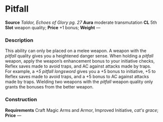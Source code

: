 ﻿---
name: "Pitfall"
type: "weapon_quality"
price: "+1 bonus"
description: |
  "This ability can only be placed on a melee weapon. A weapon with the _pitfall_ quality gives you a heightened danger sense. When holding a _pitfall_ weapon, apply the weapon’s enhancement bonus to your initiative checks, Reflex saves made to avoid traps, and AC against attacks made by traps. For example, a _+5 pitfall longsword_ gives you a +5 bonus to initiative, +5 to Reflex saves made to avoid traps, and a +5 bonus to AC against attacks made by traps. Wielding two weapons with the _pitfall_ weapon quality only grants the bonuses from the better weapon."
---

#  Pitfall

**Source** _Taldor, Echoes of Glory pg. 27_
**Aura** moderate transmutation **CL** 5th
**Slot** weapon quality; **Price** +1 bonus; **Weight** —

### Description

This ability can only be placed on a melee weapon. A weapon with the _pitfall_ quality gives you a heightened danger sense. When holding a _pitfall_ weapon, apply the weapon’s enhancement bonus to your initiative checks, Reflex saves made to avoid traps, and AC against attacks made by traps. For example, a _+5 pitfall longsword_ gives you a +5 bonus to initiative, +5 to Reflex saves made to avoid traps, and a +5 bonus to AC against attacks made by traps. Wielding two weapons with the _pitfall_ weapon quality only grants the bonuses from the better weapon.

### Construction

**Requirements** Craft Magic Arms and Armor, Improved Initiative, _cat's grace_; **Price** —